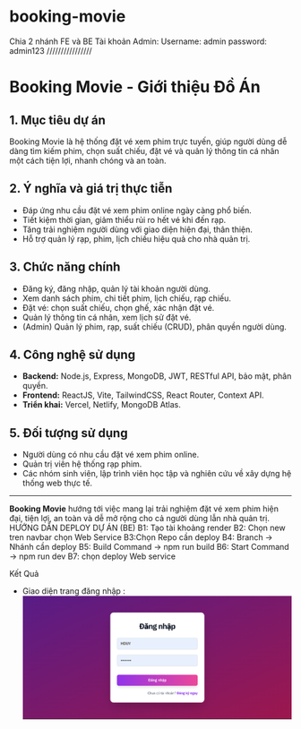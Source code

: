 # booking-movie
Chia 2 nhánh FE và BE
Tài khoản Admin:
Username: admin
password: admin123
////////////////
# Booking Movie - Giới thiệu Đồ Án

## 1. Mục tiêu dự án
Booking Movie là hệ thống đặt vé xem phim trực tuyến, giúp người dùng dễ dàng tìm kiếm phim, chọn suất chiếu, đặt vé và quản lý thông tin cá nhân một cách tiện lợi, nhanh chóng và an toàn.

## 2. Ý nghĩa và giá trị thực tiễn
- Đáp ứng nhu cầu đặt vé xem phim online ngày càng phổ biến.
- Tiết kiệm thời gian, giảm thiểu rủi ro hết vé khi đến rạp.
- Tăng trải nghiệm người dùng với giao diện hiện đại, thân thiện.
- Hỗ trợ quản lý rạp, phim, lịch chiếu hiệu quả cho nhà quản trị.

## 3. Chức năng chính
- Đăng ký, đăng nhập, quản lý tài khoản người dùng.
- Xem danh sách phim, chi tiết phim, lịch chiếu, rạp chiếu.
- Đặt vé: chọn suất chiếu, chọn ghế, xác nhận đặt vé.
- Quản lý thông tin cá nhân, xem lịch sử đặt vé.
- (Admin) Quản lý phim, rạp, suất chiếu (CRUD), phân quyền người dùng.

## 4. Công nghệ sử dụng
- **Backend:** Node.js, Express, MongoDB, JWT, RESTful API, bảo mật, phân quyền.
- **Frontend:** ReactJS, Vite, TailwindCSS, React Router, Context API.
- **Triển khai:** Vercel, Netlify, MongoDB Atlas.

## 5. Đối tượng sử dụng
- Người dùng có nhu cầu đặt vé xem phim online.
- Quản trị viên hệ thống rạp phim.
- Các nhóm sinh viên, lập trình viên học tập và nghiên cứu về xây dựng hệ thống web thực tế.

---
**Booking Movie** hướng tới việc mang lại trải nghiệm đặt vé xem phim hiện đại, tiện lợi, an toàn và dễ mở rộng cho cả người dùng lẫn nhà quản trị. 
HƯỚNG DẪN DEPLOY DỰ ÁN (BE)
B1: Tạo tài khoảng render
B2: Chọn new tren navbar chọn Web Service
B3:Chọn Repo cần deploy
B4: Branch -> Nhánh cần deploy
B5: Build Command -> npm run build
B6: Start Command -> npm run dev
B7: chọn deploy Web service

Kết Quả 
- Giao diện trang đăng nhập :
  ![Logo](https://github.com/ngh-duy/booking-movie/blob/master/public/dangnhap.png)


